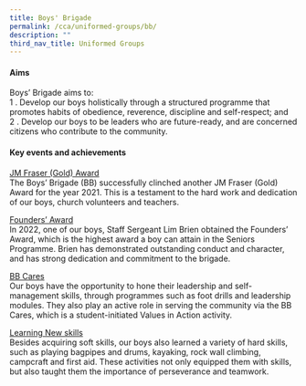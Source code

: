 ```yaml
---
title: Boys' Brigade
permalink: /cca/uniformed-groups/bb/
description: ""
third_nav_title: Uniformed Groups
---
```

#### Aims

Boys’ Brigade aims to:<br>
1 \.  Develop our boys holistically through a structured programme that promotes habits of obedience, reverence, discipline and self-respect; and<br>
2 \.  Develop our boys to be leaders who are future-ready, and are concerned citizens who contribute to the community.

#### Key events and achievements

<u>JM Fraser (Gold) Award</u><br>
The Boys’ Brigade (BB) successfully clinched another JM Fraser (Gold) Award for the year 2021. This is a testament to the hard work and dedication of our boys, church volunteers and teachers.

<u>Founders’ Award</u><br>
In 2022, one of our boys, Staff Sergeant Lim Brien obtained the Founders’ Award, which is the highest award a boy can attain in the Seniors Programme. Brien has demonstrated outstanding conduct and character, and has strong dedication and commitment to the brigade.

<u>BB Cares</u><br>
Our boys have the opportunity to hone their leadership and self-management skills, through programmes such as foot drills and leadership modules. They also play an active role in serving the community via the BB Cares, which is a student-initiated Values in Action activity.

<u>Learning New skills</u><br>
Besides acquiring soft skills, our boys also learned a variety of hard skills, such as playing bagpipes and drums, kayaking, rock wall climbing, campcraft and first aid. These activities not only equipped them with skills, but also taught them the importance of perseverance and teamwork.